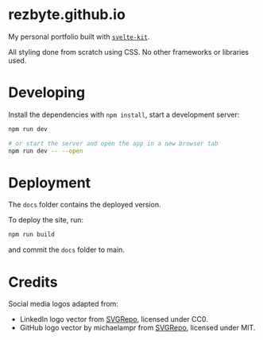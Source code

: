 # rezbyte.github.io

My personal portfolio built with [`svelte-kit`](https://kit.svelte.dev/).

All styling done from scratch using CSS.
No other frameworks or libraries used.

# Developing

Install the dependencies with `npm install`, start a development server:

```bash
npm run dev

# or start the server and open the app in a new browser tab
npm run dev -- --open
```

# Deployment

The `docs` folder contains the deployed version.

To deploy the site, run:

```bash
npm run build
```

and commit the `docs` folder to main.

# Credits

Social media logos adapted from:

- LinkedIn logo vector from [SVGRepo](https://www.svgrepo.com/svg/128403/linkedin), licensed under CC0.
- GitHub logo vector by michaelampr from [SVGRepo](https://www.svgrepo.com/svg/360450/github), licensed under MIT.
